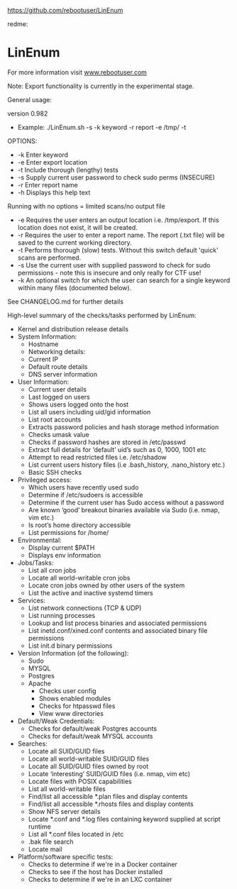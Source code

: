 
https://github.com/rebootuser/LinEnum




redme:
# LinEnum
For more information visit www.rebootuser.com

Note: Export functionality is currently in the experimental stage.

General usage:

version 0.982

* Example: ./LinEnum.sh -s -k keyword -r report -e /tmp/ -t 

OPTIONS:
* -k	Enter keyword
* -e	Enter export location
* -t	Include thorough (lengthy) tests
* -s	Supply current user password to check sudo perms (INSECURE)
* -r	Enter report name
* -h	Displays this help text


Running with no options = limited scans/no output file

* -e Requires the user enters an output location i.e. /tmp/export. If this location does not exist, it will be created.
* -r Requires the user to enter a report name. The report (.txt file) will be saved to the current working directory.
* -t Performs thorough (slow) tests. Without this switch default 'quick' scans are performed.
* -s Use the current user with supplied password to check for sudo permissions - note this is insecure and only really for CTF use!
* -k An optional switch for which the user can search for a single keyword within many files (documented below).

See CHANGELOG.md for further details

High-level summary of the checks/tasks performed by LinEnum:

* Kernel and distribution release details
* System Information:
  * Hostname
  * Networking details:
  * Current IP
  * Default route details
  * DNS server information
* User Information:
  * Current user details
  * Last logged on users
  * Shows users logged onto the host
  * List all users including uid/gid information
  * List root accounts
  * Extracts password policies and hash storage method information
  * Checks umask value
  * Checks if password hashes are stored in /etc/passwd
  * Extract full details for ‘default’ uid’s such as 0, 1000, 1001 etc
  * Attempt to read restricted files i.e. /etc/shadow
  * List current users history files (i.e .bash_history, .nano_history etc.)
  * Basic SSH checks
* Privileged access:
  * Which users have recently used sudo
  * Determine if /etc/sudoers is accessible
  * Determine if the current user has Sudo access without a password
  * Are known ‘good’ breakout binaries available via Sudo (i.e. nmap, vim etc.)
  * Is root’s home directory accessible
  * List permissions for /home/
* Environmental:
  * Display current $PATH
  * Displays env information
* Jobs/Tasks:
  * List all cron jobs
  * Locate all world-writable cron jobs
  * Locate cron jobs owned by other users of the system
  * List the active and inactive systemd timers
* Services:
  * List network connections (TCP & UDP)
  * List running processes
  * Lookup and list process binaries and associated permissions
  * List inetd.conf/xined.conf contents and associated binary file permissions
  * List init.d binary permissions
* Version Information (of the following):
  * Sudo
  * MYSQL
  * Postgres
  * Apache
    * Checks user config
    * Shows enabled modules
    * Checks for htpasswd files
    * View www directories
* Default/Weak Credentials:
  * Checks for default/weak Postgres accounts
  * Checks for default/weak MYSQL accounts
* Searches:
  * Locate all SUID/GUID files
  * Locate all world-writable SUID/GUID files
  * Locate all SUID/GUID files owned by root
  * Locate ‘interesting’ SUID/GUID files (i.e. nmap, vim etc)
  * Locate files with POSIX capabilities
  * List all world-writable files
  * Find/list all accessible *.plan files and display contents
  * Find/list all accessible *.rhosts files and display contents
  * Show NFS server details
  * Locate *.conf and *.log files containing keyword supplied at script runtime
  * List all *.conf files located in /etc
  * .bak file search
  * Locate mail
* Platform/software specific tests:
  * Checks to determine if we're in a Docker container
  * Checks to see if the host has Docker installed
  * Checks to determine if we're in an LXC container